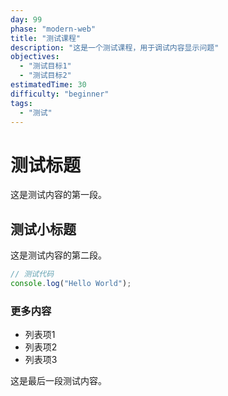```yaml
---
day: 99
phase: "modern-web"
title: "测试课程"
description: "这是一个测试课程，用于调试内容显示问题"
objectives:
  - "测试目标1"
  - "测试目标2"
estimatedTime: 30
difficulty: "beginner"
tags:
  - "测试"
---
```


# 测试标题

这是测试内容的第一段。

## 测试小标题

这是测试内容的第二段。

```javascript
// 测试代码
console.log("Hello World");
```

### 更多内容

- 列表项1
- 列表项2
- 列表项3

这是最后一段测试内容。